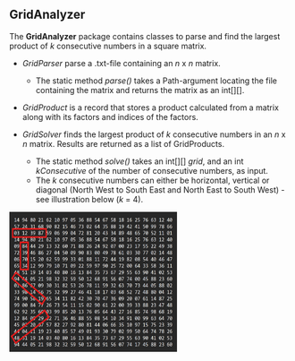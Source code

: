 ## GridAnalyzer 

The **GridAnalyzer** package contains classes to parse and find the largest product of *k* consecutive numbers in a square matrix.
  
- *GridParser* parse a .txt-file containing an *n* x *n* matrix. 
  - The static method *parse()* takes a Path-argument locating the file containing the matrix and returns the matrix as an int[][].
  
- *GridProduct* is a record that stores a product calculated from a matrix along with its factors and indices of the factors.
  
- *GridSolver* finds the largest product of *k* consecutive numbers in an *n* x *n* matrix. Results are returned as a list of GridProducts.
  - The static method *solve()* takes an int[][] *grid*, and an int *kConsecutive* of the number of consecutive numbers,  as input.   
  - The *k* consecutive numbers can either be horizontal, vertical or diagonal (North West to South East and North East to South West) - see illustration below (*k* = 4).


<img src="illustration.png" alt="How consecutive numbers are calculated" width="300" height="250" />
